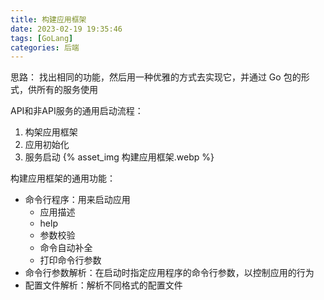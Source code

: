 ```yaml
---
title: 构建应用框架
date: 2023-02-19 19:35:46
tags: [GoLang]
categories: 后端
---
```


思路：
找出相同的功能，然后用一种优雅的方式去实现它，并通过 Go 包的形式，供所有的服务使用

API和非API服务的通用启动流程：
1. 构架应用框架
2. 应用初始化
3. 服务启动
{% asset_img 构建应用框架.webp %}

构建应用框架的通用功能：
- 命令行程序：用来启动应用
    -   应用描述
    -   help
    -   参数校验
    -   命令自动补全
    -   打印命令行参数
- 命令行参数解析：在启动时指定应用程序的命令行参数，以控制应用的行为
- 配置文件解析：解析不同格式的配置文件


